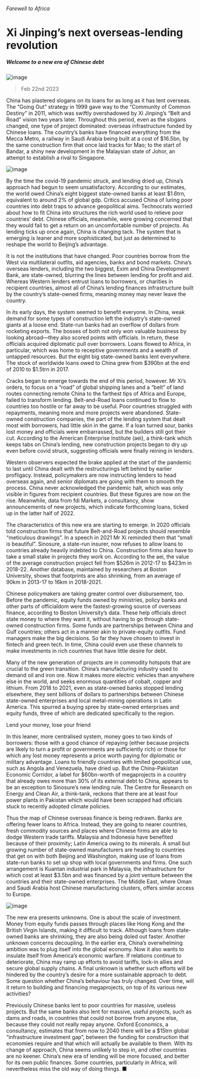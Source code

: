 ###### Farewell to Africa
# Xi Jinping’s next overseas-lending revolution 
##### Welcome to a new era of Chinese debt 
![image](images/20230225_FNP001.jpg) 
> Feb 22nd 2023 
China has plastered slogans on its loans for as long as it has lent overseas. The “Going Out” strategy in 1999 gave way to the “Community of Common Destiny” in 2011, which was swiftly overshadowed by Xi Jinping’s “Belt and Road” vision two years later. Throughout this period, even as the slogans changed, one type of project dominated: overseas infrastructure funded by Chinese loans. The country’s banks have financed everything from the Mecca Metro, a railway in Saudi Arabia being built at a cost of $16.5bn, by the same construction firm that once laid tracks for Mao; to the start of Bandar, a shiny new development in the Malaysian state of Johor, an attempt to establish a rival to Singapore.
![image](images/20230225_FNC082.png) 

By the time the covid-19 pandemic struck, and lending dried up, China’s approach had begun to seem unsatisfactory. According to our estimates, the world owed China’s eight biggest state-owned banks at least $1.6trn, equivalent to around 2% of global gdp. Critics accused China of luring poor countries into debt traps to advance geopolitical aims. Technocrats worried about how to fit China into structures the rich world used to relieve poor countries’ debt. Chinese officials, meanwhile, were growing concerned that they would fail to get a return on an uncomfortable number of projects. As lending ticks up once again, China is changing tack. The system that is emerging is leaner and more sophisticated, but just as determined to reshape the world to Beijing’s advantage.
It is not the institutions that have changed. Poor countries borrow from the West via multilateral outfits, aid agencies, banks and bond markets. China’s overseas lenders, including the two biggest, Exim and China Development Bank, are state-owned, blurring the lines between lending for profit and aid. Whereas Western lenders entrust loans to borrowers, or charities in recipient countries, almost all of China’s lending finances infrastructure built by the country’s state-owned firms, meaning money may never leave the country. 
In its early days, the system seemed to benefit everyone. In China, weak demand for some types of construction left the industry’s state-owned giants at a loose end. State-run banks had an overflow of dollars from rocketing exports. The bosses of both not only won valuable business by looking abroad—they also scored points with officials. In return, these officials acquired diplomatic pull over borrowers. Loans flowed to Africa, in particular, which was home to receptive governments and a wealth of untapped resources. But the eight big state-owned banks lent everywhere. The stock of worldwide loans owed to China grew from $390bn at the end of 2010 to $1.5trn in 2017. 
Cracks began to emerge towards the end of this period, however. Mr Xi’s orders, to focus on a “road” of global shipping lanes and a “belt” of land routes connecting remote China to the farthest tips of Africa and Europe, failed to transform lending. Belt-and-Road loans continued to flow to countries too hostile or far away to be useful. Poor countries struggled with repayments, meaning more and more projects were abandoned. State-owned construction companies, the part of the lending system that dealt most with borrowers, had little skin in the game. If a loan turned sour, banks lost money and officials were embarrassed, but the builders still got their cut. According to the American Enterprise Institute (aei), a think-tank which keeps tabs on China’s lending, new construction projects began to dry up even before covid struck, suggesting officials were finally reining in lenders. 
Western observers expected the brake applied at the start of the pandemic to last until China dealt with the restructurings left behind by earlier profligacy. Instead, policymakers are now instructing lenders to head overseas again, and senior diplomats are going with them to smooth the process. China never acknowledged the pandemic halt, which was only visible in figures from recipient countries. But these figures are now on the rise. Meanwhile, data from fdi Markets, a consultancy, show announcements of new projects, which indicate forthcoming loans, ticked up in the latter half of 2022. 
The characteristics of this new era are starting to emerge. In 2020 officials told construction firms that future Belt-and-Road projects should resemble “meticulous drawings”. In a speech in 2021 Mr Xi reminded them that “small is beautiful”. Sinosure, a state-run insurer, now refuses to allow loans to countries already heavily indebted to China. Construction firms also have to take a small stake in projects they work on. According to the aei, the value of the average construction project fell from $526m in 2012-17 to $423m in 2018-22. Another database, maintained by researchers at Boston University, shows that footprints are also shrinking, from an average of 90km in 2013-17 to 16km in 2018-2021.
Chinese policymakers are taking greater control over disbursement, too. Before the pandemic, equity funds owned by ministries, policy banks and other parts of officialdom were the fastest-growing source of overseas finance, according to Boston University’s data. These help officials direct state money to where they want it, without having to go through state-owned construction firms. Some funds are partnerships between China and Gulf countries; others act in a manner akin to private-equity outfits. Fund managers make the big decisions. So far they have chosen to invest in fintech and green tech. In time, China could even use these channels to make investments in rich countries that have little desire for debt.
Many of the new generation of projects are in commodity hotspots that are crucial to the green transition. China’s manufacturing industry used to demand oil and iron ore. Now it makes more electric vehicles than anywhere else in the world, and seeks enormous quantities of cobalt, copper and lithium. From 2018 to 2021, even as state-owned banks stopped lending elsewhere, they sent billions of dollars to partnerships between Chinese state-owned enterprises and local metal-mining operations in Latin America. This spurred a buying spree by state-owned enterprises and equity funds, three of which are dedicated specifically to the region. 
Lend your money, lose your friend
In this leaner, more centralised system, money goes to two kinds of borrowers: those with a good chance of repaying (either because projects are likely to turn a profit or governments are sufficiently rich) or those for which any lost money represents a price worth paying for diplomatic or military advantage. Loans to friendly countries with limited geopolitical use, such as Angola and Venezuela, have dried up. But the China-Pakistan Economic Corridor, a label for $60bn-worth of megaprojects in a country that already owes more than 30% of its external debt to China, appears to be an exception to Sinosure’s new lending rule. The Centre for Research on Energy and Clean Air, a think-tank, reckons that there are at least four power plants in Pakistan which would have been scrapped had officials stuck to recently adopted climate policies. 
Thus the map of Chinese overseas finance is being redrawn. Banks are offering fewer loans to Africa. Instead, they are going to nearer countries, fresh commodity sources and places where Chinese firms are able to dodge Western trade tariffs. Malaysia and Indonesia have benefited because of their proximity; Latin America owing to its minerals. A small but growing number of state-owned manufacturers are heading to countries that get on with both Beijing and Washington, making use of loans from state-run banks to set up shop with local governments and firms. One such arrangement is Kuantan industrial park in Malaysia, the infrastructure for which cost at least $3.5bn and was financed by a joint venture between the countries and their state-owned enterprises. The Middle East, where Oman and Saudi Arabia host Chinese manufacturing clusters, offers similar access to Europe. 
![image](images/20230225_FNC085.png) 

The new era presents unknowns. One is about the scale of investment. Money from equity funds passes through places like Hong Kong and the British Virgin Islands, making it difficult to track. Although loans from state-owned banks are shrinking, they are also being doled out faster. Another unknown concerns decoupling. In the earlier era, China’s overwhelming ambition was to plug itself into the global economy. Now it also wants to insulate itself from America’s economic warfare. If relations continue to deteriorate, China may ramp up efforts to avoid tariffs, lock-in allies and secure global supply chains. A final unknown is whether such efforts will be hindered by the country’s desire for a more sustainable approach to debt. Some question whether China’s behaviour has truly changed. Over time, will it return to building and financing megaprojects, on top of its various new activities?
Previously Chinese banks lent to poor countries for massive, useless projects. But the same banks also lent for massive, useful projects, such as dams and roads, in countries that could not borrow from anyone else, because they could not really repay anyone. Oxford Economics, a consultancy, estimates that from now to 2040 there will be a $15trn global “infrastructure investment gap”, between the funding for construction that economies require and that which will actually be available to them. With its change of approach, China seems unlikely to step in, and other countries are no keener. China’s new era of lending will be more focused, and better for its own public finances. Some countries, particularly in Africa, will nevertheless miss the old way of doing things. ■

